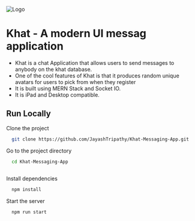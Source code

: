 
![Logo](https://drive.google.com/uc?export=view&id=1DXqbHDnyrBdEO4BmsQNBMae-ksZCY0nO)


# Khat - A modern UI messag application

- Khat is a chat Application that allows users to send messages to anybody on the khat database.
- One of the cool features of Khat is that it produces random unique  avatars for users to pick from when they register  
- It is built using MERN Stack and Socket IO.
- It is iPad and Desktop compatible.


## Run Locally

Clone the project

```bash
  git clone https://github.com/JayashTripathy/Khat-Messaging-App.git
```

Go to the project directory

```bash
  cd Khat-Messaging-App
 
```

Install dependencies

```bash
  npm install
```

Start the server

```bash
  npm run start
```

